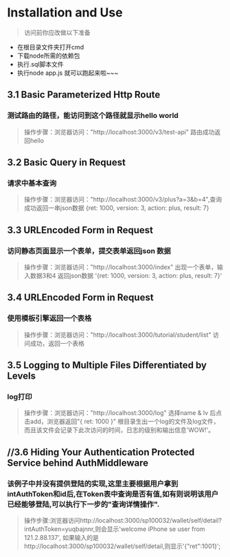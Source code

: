 
# Installation and Use
> 访问前你应改做以下准备
- 在根目录文件夹打开cmd
- 下载node所需的依赖包
- 执行.sql脚本文件
- 执行node app.js 就可以跑起来啦~~~


## 3.1 Basic Parameterized Http Route
### 测试路由的路径，能访问到这个路径就显示hello world 
> 操作步骤：浏览器访问："http://localhost:3000/v3/test-api" 路由成功返回hello 

## 3.2 Basic Query in Request
### 请求中基本查询
> 操作步骤：浏览器访问："http://localhost:3000/v3/plus?a=3&b=4",查询成功返回一串json数据 {ret: 1000, version: 3, action: plus, result: 7}

## 3.3 URLEncoded Form in Request
### 访问静态页面显示一个表单，提交表单返回json 数据
> 操作步骤：浏览器访问："http://localhost:3000/index" 出现一个表单，输入数据3和4 返回json数据 '{ret: 1000, version: 3, action: plus, result: 7}'

## 3.4 URLEncoded Form in Request
### 使用模板引擎返回一个表格
> 操作步骤：浏览器访问："http://localhost:3000/tutorial/student/list" 访问成功，返回一个表格

## 3.5 Logging to Multiple Files Differentiated by Levels
### log打印
> 操作步骤：浏览器访问："http://localhost:3000/log" 选择name & lv 后点击add，浏览器返回"{ ret: 1000 }" 根目录生出一个log的文件及log文件，而且该文件会记录下此次访问的时间，日志的级别和输出信息'WOW!'。

## //3.6 Hiding Your Authentication Protected Service behind AuthMiddleware 
### 该例子中并没有提供登陆的实现,这里主要根据用户拿到intAuthToken和id后,在Token表中查询是否有值,如有则说明该用户已经能够登陆,可以执行下一步的"查询详情操作".

> 操作步骤:浏览器访问http://localhost:3000/sp100032/wallet/self/detail?intAuthToken=yuqbajnnr,则会显示'welcome iPhone se user from 121.2.88.137', 如果输入的是http://localhost:3000/sp100032/wallet/self/detail,则显示'{"ret":1001}';
